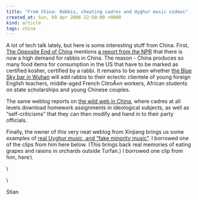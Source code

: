 ```yaml
---
title: "From China: Rabbis, cheating cadres and Uyghur music videos"
created_at: Sun, 09 Apr 2006 22:50:00 +0000
kind: article
tags: china
---
```


A lot of tech talk lately, but here is some interesting stuff from
China. First, [The Opposite End of China](http://china.notspecial.org/)
mentions [a report from the
NPR](http://marketplace.publicradio.org/shows/2006/03/23/PM200603233.html)
that there is now a high demand for rabbis in China. The reason - China
produces so many food items for consumption in the US that have to be
marked as certified kosher, certified by a rabbi. It remains to be seen
whether [the Blue Sky bar in
Wuhan](http://www.cnhubei.com/200601/ca989059.htm) will add rabbis to
their eclectic clientele of young foreign English teachers, middle-aged
French CitroÃ«n workers, African students on state scholarships and
young Chinese couples.

The same weblog reports on [the wild web in
China](http://china.notspecial.org/archives/2006/03/why_is_chinas_w.html),
where cadres at all levels download homework assignments in ideological
subjects, as well as “self-criticisms” that they can then modify and
hand in to their party officials.

Finally, the owner of this very neat weblog from Xinjiang brings us some
examples of [real Uyghur music, and “fake minority
music”](http://china.notspecial.org/archives/2006/04/uyghur_pop_and.html).
I borrowed one of the clips from him here below. (This brings back real
memories of eating grapes and raisins in orchards outside Turfan.) I
borrowed one clip from him, here:\

\

\

Stian
